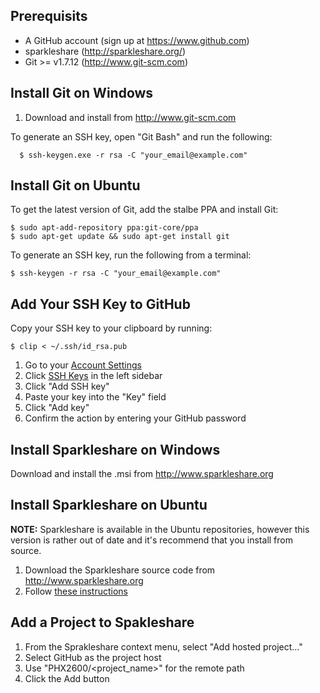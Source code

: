 ## Prerequisits

  * A GitHub account (sign up at https://www.github.com)
  * sparkleshare (http://sparkleshare.org/)
  * Git >= v1.7.12 (http://www.git-scm.com)


## Install Git on Windows

  1. Download and install from http://www.git-scm.com

To generate an SSH key, open "Git Bash" and run the following:

      $ ssh-keygen.exe -r rsa -C "your_email@example.com"


## Install Git on Ubuntu

To get the latest version of Git, add the stalbe PPA and install Git:

    $ sudo apt-add-repository ppa:git-core/ppa
    $ sudo apt-get update && sudo apt-get install git
    
To generate an SSH key, run the following from a terminal:

    $ ssh-keygen -r rsa -C "your_email@example.com"


## Add Your SSH Key to GitHub

Copy your SSH key to your clipboard by running:

    $ clip < ~/.ssh/id_rsa.pub

  1. Go to your [Account Settings](https://github.com/settings)
  2. Click [SSH Keys](https://github.com/settings) in the left sidebar
  3. Click "Add SSH key"
  4. Paste your key into the "Key" field
  5. Click "Add key"
  6. Confirm the action by entering your GitHub password


## Install Sparkleshare on Windows

Download and install the .msi from http://www.sparkleshare.org


## Install Sparkleshare on Ubuntu

**NOTE:** Sparkleshare is available in the Ubuntu repositories, however this
version is rather out of date and it's recommend that you install from source.

  1. Download the Sparkleshare source code from http://www.sparkleshare.org
  2. Follow [these instructions](https://github.com/hbons/SparkleShare/blob/master/SparkleShare/Linux/README.md)


## Add a Project to Spakleshare

  1. From the Sprakleshare context menu, select "Add hosted project..."
  2. Select GitHub as the project host
  3. Use "PHX2600/<project_name>" for the remote path
  4. Click the Add button